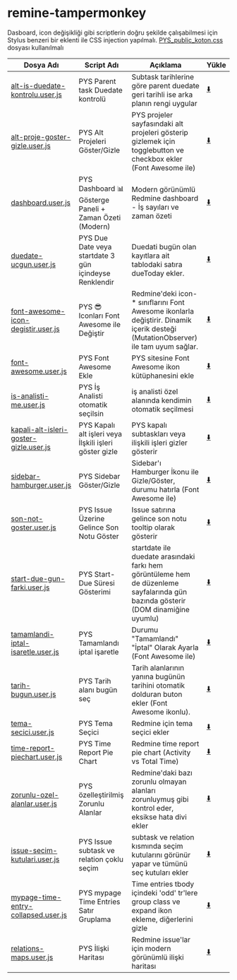 # remine-tampermonkey

Dasboard, icon değişikliği gibi scriptlerin doğru şekilde çalışabilmesi için Stylus benzeri bir eklenti ile CSS injection yapılmalı. <a href="https://github.com/hssndrms/remine-tampermonkey/blob/master/PYS_public_koton.css" target="_blank">PYS_public_koton.css</a> dosyası kullanılmalı


| Dosya Adı                              | Script Adı                                      | Açıklama                                                                 | Yükle |
|----------------------------------------|-------------------------------------------------|-------------------------------------------------------------------------|-------|
| <a href="https://github.com/hssndrms/remine-tampermonkey/blob/master/scripts/alt-is-duedate-kontrolu.user.js" target="_blank">alt-is-duedate-kontrolu.user.js</a>        | PYS Parent task Duedate kontrolü                | Subtask tarihlerine göre parent duedate geri tarihli ise arka planın rengi uygular | <a href="https://raw.githubusercontent.com/hssndrms/remine-tampermonkey/master/scripts/alt-is-duedate-kontrolu.user.js" title="Yükle" target="_blank">⬇️</a> |
| <a href="https://github.com/hssndrms/remine-tampermonkey/blob/master/scripts/alt-proje-goster-gizle.user.js" target="_blank">alt-proje-goster-gizle.user.js</a>         | PYS Alt Projeleri Göster/Gizle                  | PYS projeler sayfasındaki alt projeleri gösterip gizlemek için togglebutton ve checkbox ekler (Font Awesome ile) | <a href="https://raw.githubusercontent.com/hssndrms/remine-tampermonkey/master/scripts/alt-proje-goster-gizle.user.js" title="Yükle" target="_blank">⬇️</a> |
| <a href="https://github.com/hssndrms/remine-tampermonkey/blob/master/scripts/dashboard.user.js" target="_blank">dashboard.user.js</a>                      | PYS Dashboard 📊 Gösterge Paneli + Zaman Özeti (Modern) | Modern görünümlü Redmine dashboard - İş sayıları ve zaman özeti         | <a href="https://raw.githubusercontent.com/hssndrms/remine-tampermonkey/master/scripts/dashboard.user.js" title="Yükle" target="_blank">⬇️</a> |
| <a href="https://github.com/hssndrms/remine-tampermonkey/blob/master/scripts/duedate-ucgun.user.js" target="_blank">duedate-ucgun.user.js</a>                  | PYS Due Date veya startdate 3 gün içindeyse Renklendir | Duedati bugün olan kayıtlara ait tablodaki satıra dueToday ekler.       | <a href="https://raw.githubusercontent.com/hssndrms/remine-tampermonkey/master/scripts/duedate-ucgun.user.js" title="Yükle" target="_blank">⬇️</a> |
| <a href="https://github.com/hssndrms/remine-tampermonkey/blob/master/scripts/font-awesome-icon-degistir.user.js" target="_blank">font-awesome-icon-degistir.user.js</a>     | PYS 😎 Iconları Font Awesome ile Değiştir        | Redmine'deki icon-* sınıflarını Font Awesome ikonlarla değiştirir. Dinamik içerik desteği (MutationObserver) ile tam uyum sağlar. | <a href="https://raw.githubusercontent.com/hssndrms/remine-tampermonkey/master/scripts/font-awesome-icon-degistir.user.js" title="Yükle" target="_blank">⬇️</a> |
| <a href="https://github.com/hssndrms/remine-tampermonkey/blob/master/scripts/font-awesome.user.js" target="_blank">font-awesome.user.js</a>                   | PYS Font Awesome Ekle                           | PYS sitesine Font Awesome ikon kütüphanesini ekle                       | <a href="https://raw.githubusercontent.com/hssndrms/remine-tampermonkey/master/scripts/font-awesome.user.js" title="Yükle" target="_blank">⬇️</a> |
| <a href="https://github.com/hssndrms/remine-tampermonkey/blob/master/scripts/is-analisti-me.user.js" target="_blank">is-analisti-me.user.js</a>                 | PYS İş Analisti otomatik seçilsin               | iş analisti özel alanında kendimin otomatik seçilmesi                   | <a href="https://raw.githubusercontent.com/hssndrms/remine-tampermonkey/master/scripts/is-analisti-me.user.js" title="Yükle" target="_blank">⬇️</a> |
| <a href="https://github.com/hssndrms/remine-tampermonkey/blob/master/scripts/kapali-alt-isleri-goster-gizle.user.js" target="_blank">kapali-alt-isleri-goster-gizle.user.js</a> | PYS Kapalı alt işleri veya İlşkili işleri göster gizle | PYS kapalı subtaskları veya ilişkili işleri gizler gösterir              | <a href="https://raw.githubusercontent.com/hssndrms/remine-tampermonkey/master/scripts/kapali-alt-isleri-goster-gizle.user.js" title="Yükle" target="_blank">⬇️</a> |
| <a href="https://github.com/hssndrms/remine-tampermonkey/blob/master/scripts/sidebar-hamburger.user.js" target="_blank">sidebar-hamburger.user.js</a>              | PYS Sidebar Göster/Gizle                        | Sidebar'ı Hamburger İkonu ile Gizle/Göster, durumu hatırla (Font Awesome ile) | <a href="https://raw.githubusercontent.com/hssndrms/remine-tampermonkey/master/scripts/sidebar-hamburger.user.js" title="Yükle" target="_blank">⬇️</a> |
| <a href="https://github.com/hssndrms/remine-tampermonkey/blob/master/scripts/son-not-goster.user.js" target="_blank">son-not-goster.user.js</a>                 | PYS Issue Üzerine Gelince Son Notu Göster       | Issue satırına gelince son notu tooltip olarak gösterir                 | <a href="https://raw.githubusercontent.com/hssndrms/remine-tampermonkey/master/scripts/son-not-goster.user.js" title="Yükle" target="_blank">⬇️</a> |
| <a href="https://github.com/hssndrms/remine-tampermonkey/blob/master/scripts/start-due-gun-farki.user.js" target="_blank">start-due-gun-farki.user.js</a>            | PYS Start-Due Süresi Gösterimi                           | startdate ile duedate arasındaki farkı hem görüntüleme hem de düzenleme sayfalarında gün bazında gösterir (DOM dinamiğine uyumlu)             | <a href="https://raw.githubusercontent.com/hssndrms/remine-tampermonkey/master/scripts/start-due-gun-farki.user.js" title="Yükle" target="_blank">⬇️</a> |
| <a href="https://github.com/hssndrms/remine-tampermonkey/blob/master/scripts/tamamlandi-iptal-isaretle.user.js" target="_blank">tamamlandi-iptal-isaretle.user.js</a>      | PYS Tamamlandı iptal işaretle                   | Durumu "Tamamlandı" "İptal" Olarak Ayarla (Font Awesome ile)            | <a href="https://raw.githubusercontent.com/hssndrms/remine-tampermonkey/master/scripts/tamamlandi-iptal-isaretle.user.js" title="Yükle" target="_blank">⬇️</a> |
| <a href="https://github.com/hssndrms/remine-tampermonkey/blob/master/scripts/tarih-bugun.user.js" target="_blank">tarih-bugun.user.js</a>                    | PYS Tarih alanı bugün seç                       | Tarih alanlarının yanına bugünün tarihini otomatik dolduran buton ekler (Font Awesome ikonlu). | <a href="https://raw.githubusercontent.com/hssndrms/remine-tampermonkey/master/scripts/tarih-bugun.user.js" title="Yükle" target="_blank">⬇️</a> |
| <a href="https://github.com/hssndrms/remine-tampermonkey/blob/master/scripts/tema-secici.user.js" target="_blank">tema-secici.user.js</a>                    | PYS Tema Seçici                                 | Redmine için tema seçici ekler                                          | <a href="https://raw.githubusercontent.com/hssndrms/remine-tampermonkey/master/scripts/tema-secici.user.js" title="Yükle" target="_blank">⬇️</a> |
| <a href="https://github.com/hssndrms/remine-tampermonkey/blob/master/scripts/time-report-piechart.user.js" target="_blank">time-report-piechart.user.js</a>           | PYS Time Report Pie Chart                       | Redmine time report pie chart (Activity vs Total Time)                  | <a href="https://raw.githubusercontent.com/hssndrms/remine-tampermonkey/master/scripts/time-report-piechart.user.js" title="Yükle" target="_blank">⬇️</a> |
| <a href="https://github.com/hssndrms/remine-tampermonkey/blob/master/scripts/zorunlu-ozel-alanlar.user.js" target="_blank">zorunlu-ozel-alanlar.user.js</a>           | PYS özelleştirilmiş Zorunlu Alanlar             | Redmine'daki bazı zorunlu olmayan alanları zorunluymuş gibi kontrol eder, eksikse hata divi ekler | <a href="https://raw.githubusercontent.com/hssndrms/remine-tampermonkey/master/scripts/zorunlu-ozel-alanlar.user.js" title="Yükle" target="_blank">⬇️</a> |
| <a href="https://github.com/hssndrms/remine-tampermonkey/blob/master/scripts/issue-secim-kutulari.user.js" target="_blank">issue-secim-kutulari.user.js</a>           | PYS Issue subtask ve relation çoklu seçim                       | subtask ve relation kısmında seçim kutularını görünür yapar ve tümünü seç kutuları ekler             | <a href="https://raw.githubusercontent.com/hssndrms/remine-tampermonkey/master/scripts/issue-secim-kutulari.user.js" title="Yükle" target="_blank">⬇️</a> |
| <a href="https://github.com/hssndrms/remine-tampermonkey/blob/master/scripts/mypage-time-entry-collapsed.user.js" target="_blank">mypage-time-entry-collapsed.user.js</a>    | PYS mypage Time Entries Satır Gruplama         | Time entries tbody içindeki 'odd' tr'lere group class ve expand ikon ekleme, diğerlerini gizle | <a href="https://raw.githubusercontent.com/hssndrms/remine-tampermonkey/master/scripts/mypage-time-entry-collapsed.user.js" title="Yükle" target="_blank">⬇️</a> |
| <a href="https://github.com/hssndrms/remine-tampermonkey/blob/master/scripts/relations-maps.user.js" target="_blank">relations-maps.user.js</a>    | PYS İlişki Haritası         | Redmine issue'lar için modern görünümlü ilişki haritası | <a href="https://raw.githubusercontent.com/hssndrms/remine-tampermonkey/master/scripts/relations-maps.user.js" title="Yükle" target="_blank">⬇️</a> |
